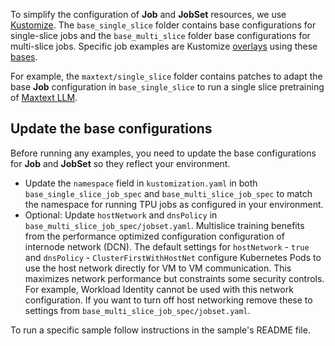 To simplify the configuration of **Job** and **JobSet** resources, we use [Kustomize](https://kubernetes.io/docs/tasks/manage-kubernetes-objects/kustomization/). The `base_single_slice` folder contains base configurations for  single-slice jobs and the `base_multi_slice` folder base configurations for multi-slice jobs.  Specific job examples are Kustomize [overlays](https://kubernetes.io/docs/tasks/manage-kubernetes-objects/kustomization/#bases-and-overlays) using these [bases](https://kubernetes.io/docs/tasks/manage-kubernetes-objects/kustomization/#bases-and-overlays). 

For example, the `maxtext/single_slice` folder contains patches to adapt the base **Job** configuration in `base_single_slice`  to run a single slice pretraining of [Maxtext LLM](https://github.com/google/maxtext). 

## Update the base configurations

Before running any examples, you need to update the base configurations for **Job** and **JobSet** so they reflect your environment.

- Update the `namespace` field in `kustomization.yaml` in both `base_single_slice_job_spec` and `base_multi_slice_job_spec` to match the namespace for running TPU jobs as configured in your environment.
- Optional: Update `hostNetwork` and `dnsPolicy` in `base_multi_slice_job_spec/jobset.yaml`. Multislice training benefits from the performance optimized configuration configuration of internode network (DCN). The default settings for `hostNetwork` - `true` and `dnsPolicy` - `ClusterFirstWithHostNet` configure Kubernetes Pods to use the host network directly for VM to VM communication. This maximizes network performance but constraints some security controls. For example, Workload Identity cannot be used with this network configuration. If you want to turn off host networking remove these to settings from `base_multi_slice_job_spec/jobset.yaml`. 


To run a specific sample follow instructions in the sample's README file.


